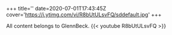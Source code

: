 +++
title=''
date=2020-07-01T17:43:45Z
cover='https://i.ytimg.com/vi/R8bUtULsvFQ/sddefault.jpg'
+++

All content belongs to GlennBeck.
{{< youtube R8bUtULsvFQ >}}
